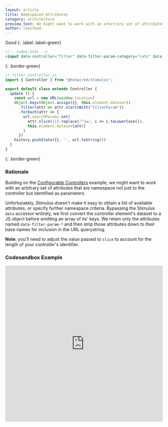 ```yaml
---
layout: article
title: Namespaced Attributes
category: architecture
preview_text: We might want to work with an arbitrary set of attributes that are namespace not just to the controller but identified as parameters.
author: leastbad
---
```


Good
{: .label .label-green}

```html
<!-- index.html -->
<input data-controller="filter" data-filter-param-category="cats" data-filter-param-rating="5" data-filter-param-color="black" type="text" data-action="input->filter#update">
```
{: .border-green}

```js
// filter_controller.js
import { Controller } from "@hotwired/stimulus";

export default class extends Controller {
  update () {
    const url = new URL(window.location)
    Object.keys(Object.assign({}, this.element.dataset))
      .filter(attr => attr.startsWith("filterParam"))
      .forEach(attr => {
        url.searchParams.set(
          attr.slice(11).replace(/^\w/, c => c.toLowerCase()),
          this.element.dataset[attr]
        )
      })
    history.pushState({}, '', url.toString())
  }
}
```
{: .border-green}

### Rationale
Building on the [Configurable Controllers](../architecture/configurable-controllers.md) example, we might want to work with an arbitrary set of attributes that are namespace not just to the controller but identified as parameters.

Unfortunately, Stimulus doesn't make it easy to obtain a list of available attributes, or specify further namespace criteria. Bypassing the Stimulus `data` accessor entirely, we first convert the controller element's dataset to a JS object before emitting an array of its' keys. We retain only the attributes named `data-filter-param-*` and then strip those attributes down to their base names for inclusion in the URL querystring.

**Note**: you'll need to adjust the value passed to `slice` to account for the length of your controller's identifier.

### Codesandbox Example

<iframe
     src="https://codesandbox.io/embed/sweet-chaum-o8ry2?fontsize=14&hidenavigation=1&module=%2Fsrc%2Fcontrollers%2Ffilter_controller.js&theme=dark"
     style="width:100%; height:500px; border:0; border-radius: 4px; overflow:hidden;"
     title="sweet-chaum-o8ry2"
     allow="accelerometer; ambient-light-sensor; camera; encrypted-media; geolocation; gyroscope; hid; microphone; midi; payment; usb; vr; xr-spatial-tracking"
     sandbox="allow-autoplay allow-forms allow-modals allow-popups allow-presentation allow-same-origin allow-scripts"
   ></iframe>

